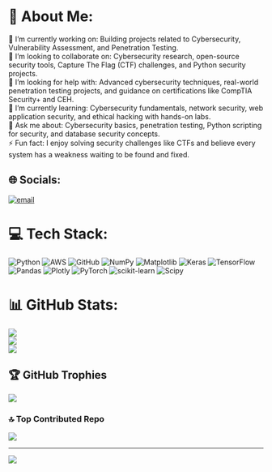 # 💫 About Me:
🔭 I’m currently working on: Building projects related to Cybersecurity, Vulnerability Assessment, and Penetration Testing.<br>🤝 I’m looking to collaborate on: Cybersecurity research, open-source security tools, Capture The Flag (CTF) challenges, and Python security projects.<br>👐 I’m looking for help with: Advanced cybersecurity techniques, real-world penetration testing projects, and guidance on certifications like CompTIA Security+ and CEH.<br>🌱 I’m currently learning: Cybersecurity fundamentals, network security, web application security, and ethical hacking with hands-on labs.<br>💬 Ask me about: Cybersecurity basics, penetration testing, Python scripting for security, and database security concepts.<br>⚡ Fun fact: I enjoy solving security challenges like CTFs and believe every system has a weakness waiting to be found and fixed.


## 🌐 Socials:
[![email](https://img.shields.io/badge/Email-D14836?logo=gmail&logoColor=white)](mailto:venkatsiddarth85@gmail.com) 

# 💻 Tech Stack:
![Python](https://img.shields.io/badge/python-3670A0?style=for-the-badge&logo=python&logoColor=ffdd54) ![AWS](https://img.shields.io/badge/AWS-%23FF9900.svg?style=for-the-badge&logo=amazon-aws&logoColor=white) ![GitHub](https://img.shields.io/badge/github-%23121011.svg?style=for-the-badge&logo=github&logoColor=white) ![NumPy](https://img.shields.io/badge/numpy-%23013243.svg?style=for-the-badge&logo=numpy&logoColor=white) ![Matplotlib](https://img.shields.io/badge/Matplotlib-%23ffffff.svg?style=for-the-badge&logo=Matplotlib&logoColor=black) ![Keras](https://img.shields.io/badge/Keras-%23D00000.svg?style=for-the-badge&logo=Keras&logoColor=white) ![TensorFlow](https://img.shields.io/badge/TensorFlow-%23FF6F00.svg?style=for-the-badge&logo=TensorFlow&logoColor=white) ![Pandas](https://img.shields.io/badge/pandas-%23150458.svg?style=for-the-badge&logo=pandas&logoColor=white) ![Plotly](https://img.shields.io/badge/Plotly-%233F4F75.svg?style=for-the-badge&logo=plotly&logoColor=white) ![PyTorch](https://img.shields.io/badge/PyTorch-%23EE4C2C.svg?style=for-the-badge&logo=PyTorch&logoColor=white) ![scikit-learn](https://img.shields.io/badge/scikit--learn-%23F7931E.svg?style=for-the-badge&logo=scikit-learn&logoColor=white) ![Scipy](https://img.shields.io/badge/SciPy-%230C55A5.svg?style=for-the-badge&logo=scipy&logoColor=%white)
# 📊 GitHub Stats:
![](https://github-readme-stats.vercel.app/api?username=7672078534&theme=dark&hide_border=true&include_all_commits=true&count_private=true)<br/>
![](https://nirzak-streak-stats.vercel.app/?user=7672078534&theme=dark&hide_border=true)<br/>
![](https://github-readme-stats.vercel.app/api/top-langs/?username=7672078534&theme=dark&hide_border=true&include_all_commits=true&count_private=true&layout=compact)

## 🏆 GitHub Trophies
![](https://github-profile-trophy.vercel.app/?username=7672078534&theme=radical&no-frame=false&no-bg=true&margin-w=4)

### 🔝 Top Contributed Repo
![](https://github-contributor-stats.vercel.app/api?username=7672078534&limit=5&theme=dark&combine_all_yearly_contributions=true)

---
[![](https://visitcount.itsvg.in/api?id=7672078534&icon=0&color=0)](https://visitcount.itsvg.in)

<!-- Proudly created with GPRM ( https://gprm.itsvg.in ) -->
